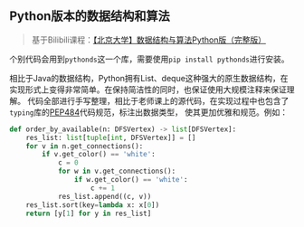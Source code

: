 ## Python版本的数据结构和算法

> 基于Bilibili课程：[【北京大学】数据结构与算法Python版（完整版）](https://www.bilibili.com/video/BV1VC4y1x7uv/?p=87&share_source=copy_web&vd_source=4462f9f91cf69d0596e719cbf56bea30)

个别代码会用到`pythonds`这一个库，需要使用`pip install pythonds`进行安装。

相比于Java的数据结构，Python拥有List、deque这种强大的原生数据结构，在实现形式上变得非常简单。在保持简洁性的同时，也保证使用大规模注释来保证理解。
代码全部进行手写整理，相比于老师课上的源代码，在实现过程中也包含了`typing`库的[PEP484](https://peps.python.org/pep-0484/)代码规范，标注出数据类型，
使其更加优雅和规范。例如：

```python
def order_by_available(n: DFSVertex) -> list[DFSVertex]:
    res_list: list[tuple[int, DFSVertex]] = []
    for v in n.get_connections():
        if v.get_color() == 'white':
            c = 0
            for w in v.get_connections():
                if w.get_color() == 'white':
                    c += 1
            res_list.append((c, v))
    res_list.sort(key=lambda x: x[0])
    return [y[1] for y in res_list]
```

